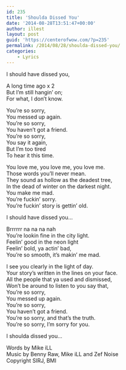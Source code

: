 ```yaml
---
id: 235
title: 'Shoulda Dissed You'
date: '2014-08-28T13:51:47+00:00'
author: illest
layout: post
guid: 'https://centerofwow.com/?p=235'
permalink: /2014/08/28/shoulda-dissed-you/
categories:
    - Lyrics
---
```


I should have dissed you,

A long time ago x 2  
But I’m still hangin’ on;  
For what, I don’t know.

You’re so sorry,  
You messed up again.  
You’re so sorry,  
You haven’t got a friend.  
You’re so sorry,  
You say it again,  
But I’m too tired  
To hear it this time.

You love me, you love me, you love me.  
Those words you’ll never mean.  
They sound as hollow as the deadest tree,  
In the dead of winter on the darkest night.  
You make me mad.  
You’re fuckin’ sorry.  
You’re fuckin’ story is gettin’ old.

I should have dissed you…

Brrrrrr na na na nah  
You’re lookin fine in the city light.  
Feelin’ good in the neon light  
Feelin’ bold, ya actin’ bad,  
You’re so smooth, it’s makin’ me mad.

I see you clearly in the light of day.  
Your story’s written in the lines on your face.  
All the people that ya used and dismissed,  
Won’t be around to listen to you say that,  
You’re so sorry,  
You messed up again.  
You’re so sorry,  
You haven’t got a friend.  
You’re so sorry, and that’s the truth.  
You’re so sorry, I’m sorry for you.

I shoulda dissed you…

Words by Mike iLL  
Music by Benny Raw, Mike iLL and Zef Noise  
Copyright SIRJ, BMI